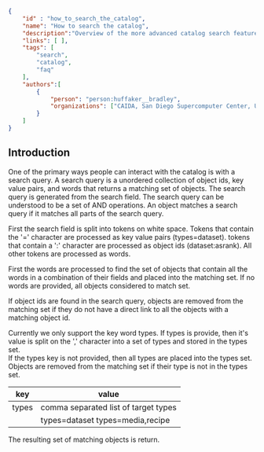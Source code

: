 ~~~json
{
    "id" : "how_to_search_the_catalog",
    "name": "How to search the catalog",
    "description":"Overview of the more advanced catalog search features.",
    "links": [ ],
    "tags": [
        "search",
        "catalog",
        "faq"
    ],
    "authors":[
        {
            "person": "person:huffaker__bradley",
            "organizations": ["CAIDA, San Diego Supercomputer Center, University of California San Diego"]
        }
    ]
}
~~~


## Introduction

One of the primary ways people can interact with the catalog is with a search query. 
A search query is a unordered collection of object ids, key value pairs, and words
that returns a matching set of objects. The search query is generated from the search
field. The search query can be understood to be a set of AND operations.  An object
matches a search query if it matches all parts of the search query.

First the search field is split into tokens on 
white space.  Tokens that contain the '=' character are processed as key value pairs (types=dataset).
tokens that contain a ':' character are processed as object ids (dataset:asrank). 
All other tokens are processed as words.

First the words are processed to find the set of objects that contain all the words 
in a combination of their fields and placed into the matching set. 
If no words are provided, all objects considered to match set.

If object ids are found in the search query, objects are removed from the matching set 
if they do not have a direct link to all the objects with a matching object id. 

Currently we only support the key word types.  If types is provide, then it's value is split 
on the ',' character into a set of types and stored in the types set.  
If the types key is not provided, then all types are placed into the types set.  
Objects are removed from the matching set if their type is not in the types set.

   |   key    |    value     | 
   |----------|--------------|
   |   types  |   comma separated list of target types | 
   |          |   types=dataset types=media,recipe     |

The resulting set of matching objects is return. 
